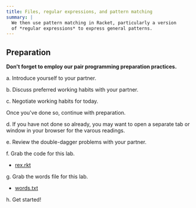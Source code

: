 ```yaml
---
title: Files, regular expressions, and pattern matching
summary: |
  We then use pattern matching in Racket, particularly a version 
  of *regular expressions* to express general patterns.
---
```

## Preparation

**Don't forget to employ our pair programming preparation practices.**

a. Introduce yourself to your partner.

b. Discuss preferred working habits with your partner.

c. Negotiate working habits for today.

Once you've done so, continue with preparation.

d. If you have not done so already, you may want to open a
separate tab or window in your browser for the varous readings.

e. Review the double-dagger problems with your partner.

f. Grab the code for this lab.

* [rex.rkt](../code/labs/rex.rkt)

g. Grab the words file for this lab.

* [words.txt](../files/words.txt)

h. Get started!

